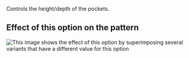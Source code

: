 Controls the height/depth of the pockets.

## Effect of this option on the pattern

![This image shows the effect of this option by superimposing several variants that have a different value for this option](carlita\_pocketheight\_sample.svg "Effect of this option on the pattern")
